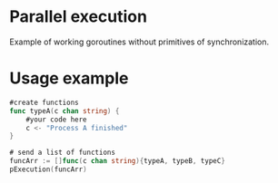 # Parallel execution
Example of working goroutines without primitives of synchronization.

# Usage example 

```go
#create functions
func typeA(c chan string) {
	#your code here
	c <- "Process A finished"
}

# send a list of functions
funcArr := []func(c chan string){typeA, typeB, typeC}
pExecution(funcArr)
```
